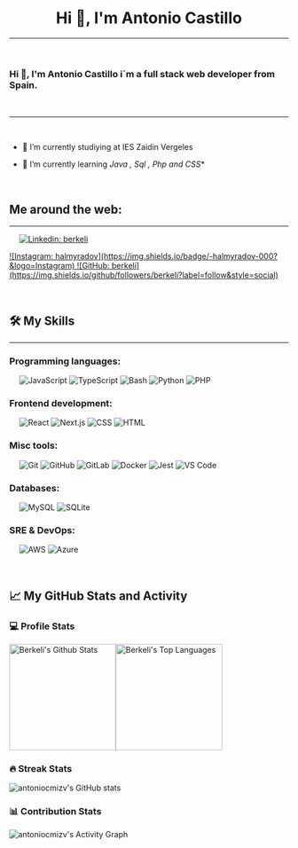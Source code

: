 <h1 align="center">Hi 👋, I'm Antonio Castillo</h1>

-------------------
&emsp;
<h3 align="left">Hi 👋, I'm Antonio Castillo i´m a full stack web developer from Spain.</h3>
&emsp;

-------------------
&emsp;

- 🔭 I’m currently studiying at IES Zaidin Vergeles

- 🌱 I’m currently learning *Java , Sql , Php and CSS**

&emsp;

## Me around the web:
-------------------


&emsp;
<a href="https://www.linkedin.com/in/antonio-m-castillo/">
    ![Linkedin: berkeli](https://img.shields.io/badge/-berkeli-blue?style=flat-square&logo=Linkedin&logoColor=white)
</a>

<a href="https://www.instagram.com/anthony_c_m_/">
    ![Instagram: halmyradov](https://img.shields.io/badge/-halmyradov-000?&logo=Instagram)
</a>
<a href="https://github.com/antoniocmizv">
    ![GitHub: berkeli](https://img.shields.io/github/followers/berkeli?label=follow&style=social)
</a>

&emsp;

## 🛠️ My Skills
-------------------
### Programming languages:
&emsp;
![JavaScript](https://img.shields.io/badge/-JavaScript-000?&logo=JavaScript)
![TypeScript](https://img.shields.io/badge/-TypeScript-000?&logo=TypeScript&logoColor=007ACC)
![Bash](https://img.shields.io/badge/-Bash-000?&logo=GNU-Bash)
![Python](https://img.shields.io/badge/-Python-000?&logo=Python)
![PHP](https://img.shields.io/badge/-PHP-000?&logo=PHP)
### Frontend development:
&emsp;
![React](https://img.shields.io/badge/-React-000?&logo=React)
![Next.js](https://img.shields.io/badge/-Next.js-000?&logo=Next.js)
![CSS](https://img.shields.io/badge/-CSS-000?&logo=CSS3)
![HTML](https://img.shields.io/badge/-HTML-000?&logo=HTML5)
### Misc tools:
&emsp;
![Git](https://img.shields.io/badge/-Git-000?&logo=Git)
![GitHub](https://img.shields.io/badge/-GitHub-000?&logo=GitHub)
![GitLab](https://img.shields.io/badge/-GitLab-000?&logo=GitLab)
![Docker](https://img.shields.io/badge/-Docker-000?&logo=Docker)
![Jest](https://img.shields.io/badge/-Jest-000?&logo=Jest)
![VS Code](https://img.shields.io/badge/-VS%20Code-000?&logo=Visual-Studio-Code)

### Databases:
&emsp;
![MySQL](https://img.shields.io/badge/-MySQL-000?&logo=MySQL)
![SQLite](https://img.shields.io/badge/-SQLite-000?&logo=SQLite)

### SRE & DevOps:
&emsp;
![AWS](https://img.shields.io/badge/-AWS-000?&logo=Amazon-AWS)
![Azure](https://img.shields.io/badge/-Azure-000?&logo=Microsoft-Azure)

&emsp;

## 📈 My GitHub Stats and Activity

### 💻 Profile Stats

<img alt="Berkeli's Github Stats" src="https://github-readme-stats.vercel.app/api/?username=antoniocmizv&show_icons=true&include_all_commits=true&count_private=true&theme=react&hide_border=true&bg_color=1F222E&title_color=F85D7F&icon_color=F8D866" height="192px"/><img alt="Berkeli's Top Languages" src="https://github-readme-stats.vercel.app/api/top-langs/?username=berkeli&langs_count=8&layout=compact&theme=react&hide_border=true&bg_color=1F222E&title_color=F85D7F&icon_color=F8D866" height="192px"/>


### 🔥 Streak Stats

![antoniocmizv's GitHub stats](https://github-readme-streak-stats.herokuapp.com/?user=antoniocmizv&theme=tokyonight)

### 📊 Contribution Stats

<img alt="antoniocmizv's Activity Graph" src="https://github-readme-activity-graph.cyclic.app/graph/?username=antoniocmizv&bg_color=1F222E&color=F8D866&line=F85D7F&point=FFFFFF&hide_border=true" />

